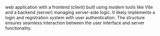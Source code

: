 web application with a frontend (client) built using modern tools like Vite and a backend (server) managing server-side logic. It likely implements a login and registration system with user authentication. The structure ensures seamless interaction between the user interface and server functionality.
